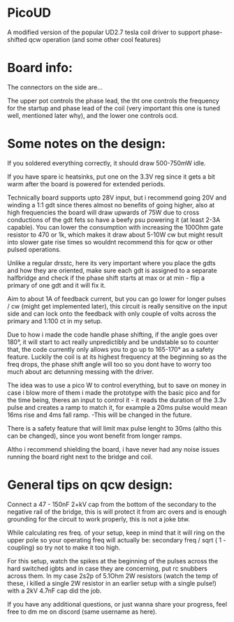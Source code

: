# PicoUD
A modified version of the popular UD2.7 tesla coil driver to support phase-shifted qcw operation (and some other cool features)

# Board info:

The connectors on the side are...

The upper pot controls the phase lead, the tht one controls the frequency for the startup and phase lead of the coil (very important this one is tuned well, mentioned later why), and the lower one controls ocd.

# Some notes on the design:

If you soldered everything correctly, it should draw 500-750mW idle.

If you have spare ic heatsinks, put one on the 3.3V reg since it gets a bit warm after the board is powered for extended periods.

Technically board supports upto 28V input, but i recommend going 20V and winding a 1:1 gdt since theres almost no benefits of going higher, also at high frequencies the board will draw upwards of 75W due to cross conductions of the gdt fets so have a beefy psu powering it (at least 2-3A capable). You can lower the consumption with increasing the 100Ohm gate resistor to 470 or 1k, which makes it draw about 5-10W cw but might result into slower gate rise times so wouldnt recommend this for qcw or other pulsed operations.

Unlike a regular drsstc, here its very important where you place the gdts and how they are oriented, make sure each gdt is assigned to a separate halfbridge and check if the phase shift starts at max or at min - flip a primary of one gdt and it will fix it.

Aim to about 1A of feedback current, but you can go lower for longer pulses / cw (might get implemented later), this circuit is really sensitive on the input side and can lock onto the feedback with only couple of volts across the primary and 1:100 ct in my setup.

Due to how i made the code handle phase shifting, if the angle goes over 180°, it will start to act really unpredictibly and be undstable so to counter that, the code currently only allows you to go up to 165-170° as a safety feature. Luckily the coil is at its highest frequency at the beginning so as the freq drops, the phase shift angle will too so you dont have to worry too much about arc detunning messing with the driver.

The idea was to use a pico W to control everything, but to save on money in case i blow more of them i made the prototype with the basic pico and for the time being, theres an input to control it - it reads the duration of the 3.3v pulse and creates a ramp to match it, for example a 20ms pulse would mean 16ms rise and 4ms fall ramp. -This will be changed in the future.

There is a safety feature that will limit max pulse lenght to 30ms (altho this can be changed), since you wont benefit from longer ramps. 

Altho i recommend shielding the board, i have never had any noise issues running the board right next to the bridge and coil.

# General tips on qcw design:

Connect a 47 - 150nF 2+kV cap from the bottom of the secondary to the negative rail of the bridge, this is will protect it from arc overs and is enough grounding for the circuit to work properly, this is not a joke btw.

While calculating res freq. of your setup, keep in mind that it will ring on the upper pole so your operating freq will actually be: secondary freq / sqrt ( 1 - coupling) so try not to make it too high.

For this setup, watch the spikes at the beginning of the pulses across the hard switched igbts and in case they are concerning, put rc snubbers across them. In my case 2s2p of 5.1Ohm 2W resistors (watch the temp of these, i killed a single 2W resistor in an earlier setup with a single pulse!) with a 2kV 4.7nF cap did the job.

If you have any additional questions, or just wanna share your progress, feel free to dm me on discord (same username as here).

